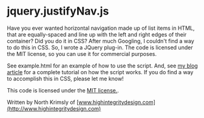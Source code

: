 jquery.justifyNav.js
====================

Have you ever wanted horizontal navigation made up of list items in HTML, that are equally-spaced and line up with the left and right edges of their container? Did you do it in CSS? After much Googling, I couldn't find a way to do this in CSS. So, I wrote a JQuery plug-in. The code is licensed under the MIT license, so you can use it for commercial purposes.

See example.html for an example of how to use the script. And, see [my blog article](http://www.highintegritydesign.com/blog/articles/equally-spaced-horizontal-navigation-links-jquery-script) for a complete tutorial on how the script works. If you do find a way to accomplish this in CSS, please let me know!

This code is licensed under the [MIT license.](http://www.opensource.org/licenses/mit-license.php).

Written by North Krimsly of [www.highintegritydesign.com](http://www.highintegritydesign.com)